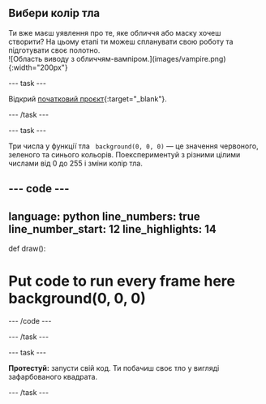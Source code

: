 ## Вибери колір тла

<div style="display: flex; flex-wrap: wrap">
<div style="flex-basis: 200px; flex-grow: 1; margin-right: 15px;">
Ти вже маєш уявлення про те, яке обличчя або маску хочеш створити? На цьому етапі ти можеш спланувати свою роботу та підготувати своє полотно.
</div>
<div>
![Область виводу з обличчям-вампіром.](images/vampire.png){:width="200px"}
</div>
</div>

--- task ---

Відкрий [початковий проєкт](https://editor.raspberrypi.org/en/projects/make-face-starter){:target="_blank"}.

--- /task ---

--- task ---

Три числа у функції тла ` background(0, 0, 0)` — це значення червоного, зеленого та синього кольорів. Поекспериментуй з різними цілими числами від 0 до 255 і зміни колір тла.

--- code ---
---
language: python line_numbers: true line_number_start: 12
line_highlights: 14
---

def draw():   
# Put code to run every frame here background(0, 0, 0)

--- /code ---

--- /task ---

--- task ---

**Протестуй:** запусти свій код. Ти побачиш своє тло у вигляді зафарбованого квадрата.

--- /task ---
